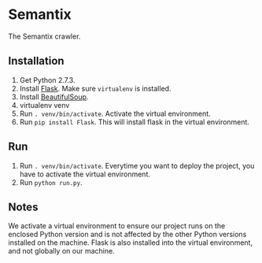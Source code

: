 Semantix
========

The Semantix crawler.

Installation
------------

1. Get Python 2.7.3.
2. Install [Flask](http://flask.pocoo.org/docs/installation/ "Flask"). Make sure `virtualenv` is 
installed.
3. Install [BeautifulSoup](http://www.crummy.com/software/BeautifulSoup/bs4/doc/ "BeautifulSoup").
4. virtualenv venv
5. Run `. venv/bin/activate`. Activate the virtual environment.
6. Run `pip install Flask`. This will install flask in the virtual environment.

Run
---

1. Run `. venv/bin/activate`. Everytime you want to deploy the project, you have to activate the 
virtual environment.
2. Run `python run.py`.

Notes
-----

We activate a virtual environment to ensure our project runs on the enclosed Python version and is 
not affected by the other Python versions installed on the machine. Flask is also installed into 
the virtual environment, and not globally on our machine.

